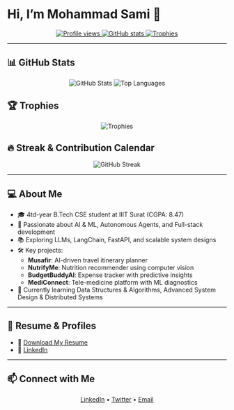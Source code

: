# Hi, I’m Mohammad Sami 👋

<p align="center">
  <a href="https://github.com/iamMohSami">
    <img src="https://komarev.com/ghpvc/?username=iamMohSami&color=blue" alt="Profile views" />
  </a>
  <a href="#stats">
    <img src="https://github-readme-stats.vercel.app/api?username=iamMohSami&show_icons=true&theme=tokyonight" alt="GitHub stats" />
  </a>
  <a href="#trophies">
    <img src="https://github-profile-trophy.vercel.app/?username=iamMohSami" alt="Trophies" />
  </a>
</p>

---

## 📊 GitHub Stats <a name="stats"></a>
<p align="center">
  <!-- overall stats -->
  <img src="https://github-readme-stats.vercel.app/api?username=iamMohSami&show_icons=true&theme=tokyonight&count_private=true" alt="GitHub Stats" />
  <!-- top langs -->
  <img src="https://github-readme-stats.vercel.app/api/top-langs/?username=iamMohSami&layout=compact&theme=tokyonight" alt="Top Languages" />
</p>

## 🏆 Trophies <a name="trophies"></a>
<p align="center">
  <img src="https://github-profile-trophy.vercel.app/?username=iamMohSami&theme=tokyonight&no-frame=true&margin-w=15&margin-h=15" alt="Trophies" />
</p>

## 🔥 Streak & Contribution Calendar
<p align="center">
  <!-- streak stats -->
  <img src="https://github-readme-streak-stats.herokuapp.com?user=iamMohSami&theme=tokyonight" alt="GitHub Streak" />
</p>


---

## 💻 About Me
- 🎓 4td-year B.Tech CSE student at IIIT Surat (CGPA: 8.47)  
- 🚀 Passionate about AI & ML, Autonomous Agents, and Full-stack development  
- 📚 Exploring LLMs, LangChain, FastAPI, and scalable system designs  
- 🛠️ Key projects:
  - **Musafir**: AI-driven travel itinerary planner  
  - **NutrifyMe**: Nutrition recommender using computer vision  
  - **BudgetBuddyAI**: Expense tracker with predictive insights  
  - **MediConnect**: Tele-medicine platform with ML diagnostics  
- 🌱 Currently learning Data Structures & Algorithms, Advanced System Design & Distributed Systems  

---

## 📂 Resume & Profiles
- 📄 [Download My Resume](https://github.com/iamMohSami/iamMohSami/raw/main/Resume.pdf)  
- 💼 [LinkedIn](https://www.linkedin.com/in/sami-choudhari)  

---

## 📫 Connect with Me
<p align="center">
  <a href="https://www.linkedin.com/in/sami-choudhari/" target="_blank">LinkedIn</a> •
  <a href="https://twitter.com/iamMohSami" target="_blank">Twitter</a> •
  <a href="mailto:choudharisami2004">Email</a>
</p>
